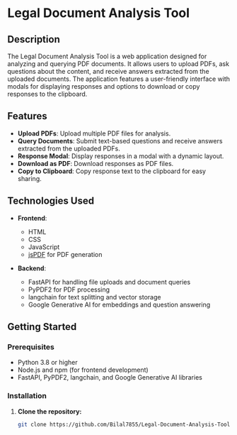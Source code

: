 # Legal Document Analysis Tool

## Description

The Legal Document Analysis Tool is a web application designed for analyzing and querying PDF documents. It allows users to upload PDFs, ask questions about the content, and receive answers extracted from the uploaded documents. The application features a user-friendly interface with modals for displaying responses and options to download or copy responses to the clipboard.

## Features

- **Upload PDFs**: Upload multiple PDF files for analysis.
- **Query Documents**: Submit text-based questions and receive answers extracted from the uploaded PDFs.
- **Response Modal**: Display responses in a modal with a dynamic layout.
- **Download as PDF**: Download responses as PDF files.
- **Copy to Clipboard**: Copy response text to the clipboard for easy sharing.

## Technologies Used

- **Frontend**:
  - HTML
  - CSS
  - JavaScript
  - [jsPDF](https://cdnjs.com/libraries/jspdf) for PDF generation

- **Backend**:
  - FastAPI for handling file uploads and document queries
  - PyPDF2 for PDF processing
  - langchain for text splitting and vector storage
  - Google Generative AI for embeddings and question answering

## Getting Started

### Prerequisites

- Python 3.8 or higher
- Node.js and npm (for frontend development)
- FastAPI, PyPDF2, langchain, and Google Generative AI libraries

### Installation

1. **Clone the repository:**

   ```bash
   git clone https://github.com/Bilal7855/Legal-Document-Analysis-Tool.git

